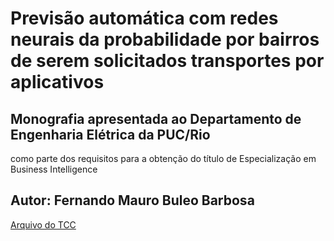 # **Previsão automática com redes neurais da probabilidade por bairros de serem solicitados transportes por aplicativos**

## Monografia apresentada ao Departamento de Engenharia Elétrica da PUC/Rio 
como parte dos requisitos para a obtenção do título de Especialização em Business Intelligence

## Autor: Fernando Mauro **Buleo** Barbosa

[Arquivo do TCC](https://github.com/buleo/TCCTeste/blob/main/BI-Master-Monografia-final%20-FMBB.pdf)
